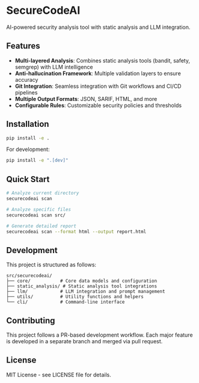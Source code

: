 # SecureCodeAI

AI-powered security analysis tool with static analysis and LLM integration.

## Features

- **Multi-layered Analysis**: Combines static analysis tools (bandit, safety, semgrep) with LLM intelligence
- **Anti-hallucination Framework**: Multiple validation layers to ensure accuracy
- **Git Integration**: Seamless integration with Git workflows and CI/CD pipelines
- **Multiple Output Formats**: JSON, SARIF, HTML, and more
- **Configurable Rules**: Customizable security policies and thresholds

## Installation

```bash
pip install -e .
```

For development:
```bash
pip install -e ".[dev]"
```

## Quick Start

```bash
# Analyze current directory
securecodeai scan

# Analyze specific files
securecodeai scan src/

# Generate detailed report
securecodeai scan --format html --output report.html
```

## Development

This project is structured as follows:

```
src/securecodeai/
├── core/           # Core data models and configuration
├── static_analysis/ # Static analysis tool integrations
├── llm/            # LLM integration and prompt management
├── utils/          # Utility functions and helpers
└── cli/            # Command-line interface
```

## Contributing

This project follows a PR-based development workflow. Each major feature is developed in a separate branch and merged via pull request.

## License

MIT License - see LICENSE file for details.
